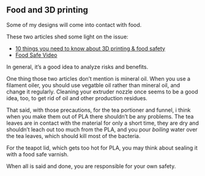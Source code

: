 ## Food and 3D printing

Some of my designs will come into contact with food.

These two articles shed some light on the issue:
* [10 things you need to know about 3D printing & food safety](https://pinshape.com/blog/3d-printing-food-safe/)
* [Food Safe Video](https://joes3dworkbench.blogspot.de/2015/07/food-safe-video.html)

In general, it’s a good idea to analyze risks and benefits.

One thing those two articles don’t mention is mineral oil. When you use a filament oiler, you should use vegatble oil rather than mineral oil, and change it regularly. Cleaning your extruder nozzle once seems to be a good idea, too, to get rid of oil and other production residues.

That said, with those precautions, for the tea portioner and funnel, i think when you make them out of PLA there shouldn’t be any problems. The tea leaves are in contact with the material for only a short time, they are dry and shouldn’t leach out too much from the PLA, and you pour *boiling* water over the tea leaves, which should kill most of the bacteria.

For the teapot lid, which gets too hot for PLA, you may think about sealing it with a food safe varnish.

When all is said and done, you are responsible for your own safety.
